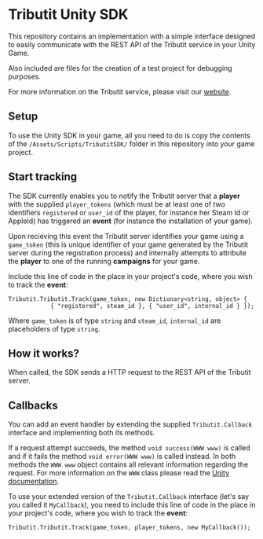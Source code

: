 # Tributit Unity SDK

This repository contains an implementation with a simple interface designed to easily communicate with the REST API of the Tributit service in your Unity Game.

Also included are files for the creation of a test project for debugging purposes.

For more information on the Tributit service, please visit our [website](http://tributit.com/).

## Setup

To use the Unity SDK in your game, all you need to do is copy the contents of the `/Assets/Scripts/TributitSDK/` folder in this repository into your game project.

## Start tracking

The SDK currently enables you to notify the Tributit server that a **player** with the supplied `player_tokens` (which must be at least one of two identifiers `registered` or `user_id` of the player, for instance her Steam Id or AppleId) has triggered an **event** (for instance the installation of your game).

Upon recieving this event the Tributit server identifies your game using a `game_token` (this is unique identifier of your game generated by the Tributit server during the registration process) and internally attempts to attribute the **player** to one of the running **campaigns** for your game.

Include this line of code in the place in your project's code, where you wish to track the **event**:

```
Tributit.Tributit.Track(game_token, new Dictionary<string, object> {
			{ "registered", steam_id }, { "user_id", internal_id } });
```

Where `game_token` is of type `string` and `steam_id`, `internal_id` are placeholders of type `string`.

## How it works?

When called, the SDK sends a HTTP request to the REST API of the Tributit server.

## Callbacks

You can add an event handler by extending the supplied `Tributit.Callback` interface and implementing both its methods.

If a request attempt succeeds, the method `void success(WWW www)` is called and if it fails the method `void error(WWW www)` is called instead. In both methods the `WWW www` object contains all relevant information regarding the request. For more information on the `WWW` class please read the [Unity documentation](http://docs.unity3d.com/ScriptReference/WWW.html).

To use your extended version of the `Tributit.Callback` interface (let's say you called it `MyCallback`), you need to include this line of code in the place in your project's code, where you wish to track the **event**:

```
Tributit.Tributit.Track(game_token, player_tokens, new MyCallback());
```
